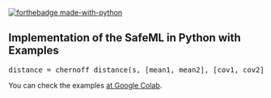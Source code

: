 [![forthebadge made-with-python](http://ForTheBadge.com/images/badges/made-with-python.svg)](https://www.python.org/)

## Implementation of the SafeML in Python with Examples

<pre>distance = chernoff_distance(s, [mean1, mean2], [cov1, cov2])</pre>

You can check the examples <a href = "https://colab.research.google.com/drive/1pfATDDr98PJg8S-nRpnF85nJxYaijeMF?usp=sharing">at Google Colab</a>.
